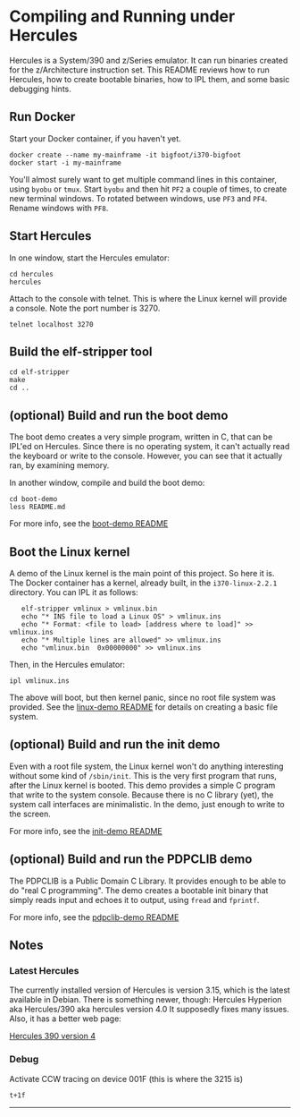 # Compiling and Running under Hercules

Hercules is a System/390 and z/Series emulator. It can run binaries
created for the z/Architecture instruction set.  This README reviews
how to run Hercules, how to create bootable binaries, how to IPL them,
and some basic debugging hints.

## Run Docker
Start your Docker container, if you haven't yet.
```
docker create --name my-mainframe -it bigfoot/i370-bigfoot
docker start -i my-mainframe
```
You'll almost surely want to get multiple command lines in this
container, using `byobu` or `tmux`. Start `byobu` and then hit `PF2`
a couple of times, to create new terminal windows. To rotated between
windows, use `PF3` and `PF4`. Rename windows with `PF8`.

## Start Hercules
In one window, start the Hercules emulator:
```
cd hercules
hercules
```
Attach to the console with telnet. This is where the Linux kernel
will provide a console.  Note the port number is 3270.
```
telnet localhost 3270
```

## Build the elf-stripper tool
```
cd elf-stripper
make
cd ..
```

## (optional) Build and run the boot demo
The boot demo creates a very simple program, written in C, that can
be IPL'ed on Hercules. Since there is no operating system, it can't
actually read the keyboard or write to the console. However, you can
see that it actually ran, by examining memory.

In another window, compile and build the boot demo:
```
cd boot-demo
less README.md
```
For more info, see the [boot-demo README](./boot-demo/README.md)

## Boot the Linux kernel
A demo of the Linux kernel is the main point of this project. So here it
is. The Docker container has a kernel, already built, in the
`i370-linux-2.2.1` directory. You can IPL it as follows:
```
   elf-stripper vmlinux > vmlinux.bin
   echo "* INS file to load a Linux OS" > vmlinux.ins
   echo "* Format: <file to load> [address where to load]" >> vmlinux.ins
   echo "* Multiple lines are allowed" >> vmlinux.ins
   echo "vmlinux.bin  0x00000000" >> vmlinux.ins
```
Then, in the Hercules emulator:
```
ipl vmlinux.ins
```
The above will boot, but then kernel panic, since no root file system
was provided. See the [linux-demo README](./linux-demo/README.md) for
details on creating a basic file system.

## (optional) Build and run the init demo
Even with a root file system, the Linux kernel won't do anything
interesting without some kind of `/sbin/init`. This is the very
first program that runs, after the Linux kernel is booted. This
demo provides a simple C program that write to the system console.
Because there is no C library (yet), the system call interfaces
are minimalistic. In the demo, just enough to write to the screen.

For more info, see the [init-demo README](../init-demo/README.md)

## (optional) Build and run the PDPCLIB demo
The PDPCLIB is a Public Domain C Library. It provides enough to be able
to do "real C programming". The demo creates a bootable init binary
that simply reads input and echoes it to output, using `fread` and
`fprintf`.

For more info, see the [pdpclib-demo README](../pdpclib-demo/README.md)

## Notes

### Latest Hercules
The currently installed version of Hercules is version 3.15, which is
the latest available in Debian. There is something newer, though:
Hercules Hyperion aka Hercules/390 aka hercules version 4.0
It supposedly fixes many issues.  Also, it has a better web page:

[Hercules 390 version 4](http://hercules-390.github.io/html/)

### Debug
Activate CCW tracing on device 001F (this is where the 3215 is)
```
t+1f
```

----------
